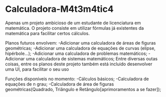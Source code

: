 # Calculadora-M4t3m4tic4
Apenas um projeto ambicioso de um estudante de licenciatura em matemática.
O projeto consiste em utilizar fórmulas já existentes da matemática para facilitar certos cálculos.

Planos futuros envolvem:
-Adicionar uma calculadora de áreas de figuras geométricas;
-Adicionar uma calculadora de equações de curvas (elipse, hipérbole...);
-Adicionar uma calculadora de problemas matemáticos;
-Adicionar uma calculadora de sistemas matemáticos;
Entre diversas outas coisas, entre os planos deste projeto também está incluido desenvolver uma UI, para facilitar o seu uso

Funções disponíveis no momento:
-Cálculos básicos;
-Calculadora de equações de n grau;
-Calculadora de área de figuras geométricas(Quadrado, Triângulo e Retângulo[aprimoramentos a se fazer]);
